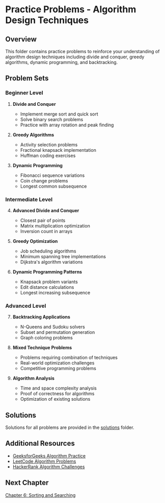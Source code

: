 # Practice Problems - Algorithm Design Techniques

## Overview
This folder contains practice problems to reinforce your understanding of algorithm design techniques including divide and conquer, greedy algorithms, dynamic programming, and backtracking.

## Problem Sets

### Beginner Level
1. **Divide and Conquer**
   - Implement merge sort and quick sort
   - Solve binary search problems
   - Practice with array rotation and peak finding

2. **Greedy Algorithms**
   - Activity selection problems
   - Fractional knapsack implementation
   - Huffman coding exercises

3. **Dynamic Programming**
   - Fibonacci sequence variations
   - Coin change problems
   - Longest common subsequence

### Intermediate Level
4. **Advanced Divide and Conquer**
   - Closest pair of points
   - Matrix multiplication optimization
   - Inversion count in arrays

5. **Greedy Optimization**
   - Job scheduling algorithms
   - Minimum spanning tree implementations
   - Dijkstra's algorithm variations

6. **Dynamic Programming Patterns**
   - Knapsack problem variants
   - Edit distance calculations
   - Longest increasing subsequence

### Advanced Level
7. **Backtracking Applications**
   - N-Queens and Sudoku solvers
   - Subset and permutation generation
   - Graph coloring problems

8. **Mixed Technique Problems**
   - Problems requiring combination of techniques
   - Real-world optimization challenges
   - Competitive programming problems

9. **Algorithm Analysis**
   - Time and space complexity analysis
   - Proof of correctness for algorithms
   - Optimization of existing solutions

## Solutions
Solutions for all problems are provided in the [solutions](solutions/) folder.

## Additional Resources
- [GeeksforGeeks Algorithm Practice](https://www.geeksforgeeks.org/fundamentals-of-algorithms/)
- [LeetCode Algorithm Problems](https://leetcode.com/problemset/algorithms/)
- [HackerRank Algorithm Challenges](https://www.hackerrank.com/domains/algorithms)

## Next Chapter
[Chapter 6: Sorting and Searching](../../06_sorting_searching/)